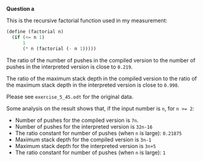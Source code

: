 **Question a**

This is the recursive factorial function used in my measurement:

```scheme
(define (factorial n)
  (if (<= n 1)
      1
      (* n (factorial (- n 1)))))
```

The ratio of the number of pushes in the compiled version
to the number of pushes in the interpreted version is close to
`0.219`.

The ratio of the maximum stack depth in the compiled version
to the ratio of the maximum stack depth in the interpreted version is close to
`0.998`.

Please see `exercise_5_45.odt` for the original data.

Some analysis on the result shows that, if the input number is `n`,
for `n >= 2`:

* Number of pushes for the compiled version is `7n`.
* Number of pushes for the interpreted version is `32n-16`
* The ratio constant for number of pushes (when `n` is large): `0.21875`
* Maximum stack depth for the compiled version is `3n-1`
* Maximum stack depth for the interpreted version is `3n+5`
* The ratio constant for number of pushes (when `n` is large): `1`
